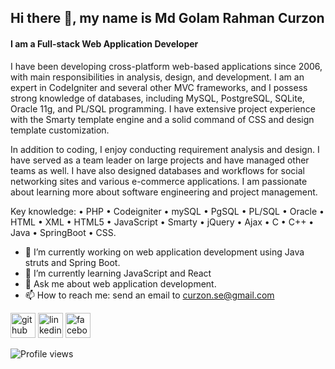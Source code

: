 ## Hi there 👋, my name is Md Golam Rahman Curzon
#### I am a Full-stack Web Application Developer
I have been developing cross-platform web-based applications since 2006, with main responsibilities in analysis, design, and development. I am an expert in CodeIgniter and several other MVC frameworks, and I possess strong knowledge of databases, including MySQL, PostgreSQL, SQLite, Oracle 11g, and PL/SQL programming. I have extensive project experience with the Smarty template engine and a solid command of CSS and design template customization.

In addition to coding, I enjoy conducting requirement analysis and design. I have served as a team leader on large projects and have managed other teams as well. I have also designed databases and workflows for social networking sites and various e-commerce applications. I am passionate about learning more about software engineering and project management.

Key knowledge: • PHP • Codeigniter • mySQL • PgSQL • PL/SQL • Oracle • HTML • XML • HTML5 • JavaScript • Smarty • jQuery • Ajax • C • C++ • Java • SpringBoot • CSS.

- 🔭 I’m currently working on web application development using Java struts and Spring Boot.
- 🌱 I’m currently learning JavaScript and React 
- 💬 Ask me about web application development. 
- 📫 How to reach me: send an email to curzon.se@gmail.com 


[<img src='https://cdn.jsdelivr.net/npm/simple-icons@3.0.1/icons/github.svg' alt='github' height='40'>](https://github.com/golam-rahman)  [<img src='https://cdn.jsdelivr.net/npm/simple-icons@3.0.1/icons/linkedin.svg' alt='linkedin' height='40'>](https://www.linkedin.com/in/curzonrahman/)  [<img src='https://cdn.jsdelivr.net/npm/simple-icons@3.0.1/icons/facebook.svg' alt='facebook' height='40'>](https://www.facebook.com/curzon.rahman)  

![Profile views](https://gpvc.arturio.dev/golam-rahman)  
